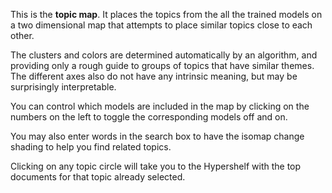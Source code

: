 This is the **topic map**. It places the topics from the all the trained models on a two dimensional map that attempts to place similar topics close to each other. 

The clusters and colors are determined automatically by an algorithm, and providing only a rough guide to groups of topics that have similar themes. The different axes also do not have any intrinsic meaning, but may be surprisingly interpretable.

You can control which models are included in the map by clicking on the numbers on the left to toggle the corresponding models off and on.

You may also enter words in the search box to have the isomap change shading to help you find related topics.

Clicking on any topic circle will take you to the Hypershelf with the top documents for that topic already selected.
